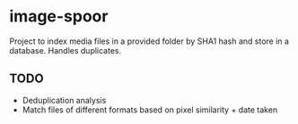 # image-spoor

Project to index media files in a provided folder by SHA1 hash and store in a database. Handles duplicates.

## TODO
* Deduplication analysis
* Match files of different formats based on pixel similarity + date taken